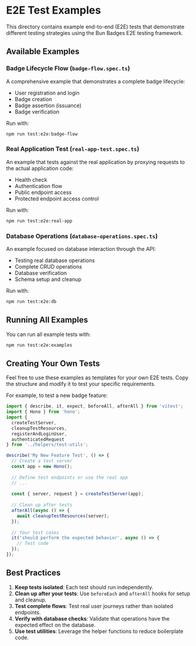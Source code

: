 # E2E Test Examples

This directory contains example end-to-end (E2E) tests that demonstrate different testing strategies using the Bun Badges E2E testing framework.

## Available Examples

### Badge Lifecycle Flow (`badge-flow.spec.ts`)

A comprehensive example that demonstrates a complete badge lifecycle:
- User registration and login
- Badge creation
- Badge assertion (issuance)
- Badge verification

Run with:
```bash
npm run test:e2e:badge-flow
```

### Real Application Test (`real-app-test.spec.ts`)

An example that tests against the real application by proxying requests to the actual application code:
- Health check
- Authentication flow
- Public endpoint access
- Protected endpoint access control

Run with:
```bash
npm run test:e2e:real-app
```

### Database Operations (`database-operations.spec.ts`)

An example focused on database interaction through the API:
- Testing real database operations
- Complete CRUD operations
- Database verification
- Schema setup and cleanup

Run with:
```bash
npm run test:e2e:db
```

## Running All Examples

You can run all example tests with:

```bash
npm run test:e2e:examples
```

## Creating Your Own Tests

Feel free to use these examples as templates for your own E2E tests. Copy the structure and modify it to test your specific requirements.

For example, to test a new badge feature:

```typescript
import { describe, it, expect, beforeAll, afterAll } from 'vitest';
import { Hono } from 'hono';
import {
  createTestServer,
  cleanupTestResources,
  registerAndLoginUser,
  authenticatedRequest
} from '../helpers/test-utils';

describe('My New Feature Test', () => {
  // Create a test server
  const app = new Hono();
  
  // Define test endpoints or use the real app
  // ...
  
  const { server, request } = createTestServer(app);
  
  // Clean up after tests
  afterAll(async () => {
    await cleanupTestResources(server);
  });
  
  // Your test cases
  it('should perform the expected behavior', async () => {
    // Test code
  });
});
```

## Best Practices

1. **Keep tests isolated**: Each test should run independently.
2. **Clean up after your tests**: Use `beforeEach` and `afterAll` hooks for setup and cleanup.
3. **Test complete flows**: Test real user journeys rather than isolated endpoints.
4. **Verify with database checks**: Validate that operations have the expected effect on the database.
5. **Use test utilities**: Leverage the helper functions to reduce boilerplate code. 